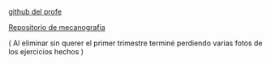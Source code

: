 [github del profe](https://github.com/d-prieto)

[Repositorio de mecanografía](https://github.com/d-prieto/Inkscape-fresado-y-soldadura/blob/main/Mecanograf%C3%ADa.md)

( Al eliminar sin querer el primer trimestre terminé perdiendo varias fotos de los ejercicios hechos )
